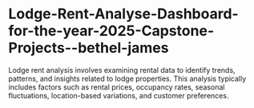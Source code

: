 # Lodge-Rent-Analyse-Dashboard-for-the-year-2025-Capstone-Projects--bethel-james
Lodge rent analysis involves examining rental data to identify trends, patterns, and insights related to lodge properties. This analysis typically includes factors such as rental prices, occupancy rates, seasonal fluctuations, location-based variations, and customer preferences.
